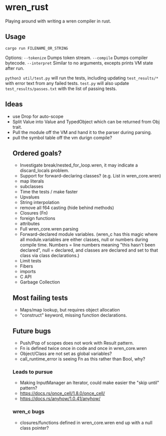 # wren_rust
 Playing around with writing a wren compiler in rust.

## Usage

`cargo run FILENAME_OR_STRING`

Options:
`--tokenize` Dumps token stream.
`--compile`  Dumps compiler bytecode.
`--interpret` Similar to no arguments, excepts prints VM state after run.

`python3 util/test.py` will run the tests, including updating `test_results/*`
with error text from any failed tests.  `test.py` will also update
`test_results/passes.txt` with the list of passing tests.

## Ideas
* use Drop for auto-scope
* Split Value into Value<Object> and TypedObject which can be returned from Obj trait.
* Pull the module off the VM and hand it to the parser during parsing.
* pull the symbol table off the vm durign compile?

## Ordered goals?
* Investigate break/nested_for_loop.wren, it may indicate a discard_locals problem.
* Support for forward-declaring classes?  (e.g. List in wren_core.wren)
* map literals
* subclasses
* Time the tests / make faster
* Upvalues
* String interpolation
* remove all f64 casting (hide behind methods)
* Closures (Fn)
* foreign functions
* attributes
* Full wren_core.wren parsing
* Forward-declared module variables. (wren_c has this magic where all module.variables are either classes, null or numbers during compile time.  Numbers = line numbers meaning "this hasn't been declared", null = declared, and classes are declared and set to that class via class declarations.)
* Limit tests
* Fibers
* imports
* C API
* Garbage Collection

## Most failing tests
* Maps/map lookup, but requires object allocation
* "construct" keyword, missing function declarations.

## Future bugs
* Push/Pop of scopes does not work with Result pattern.
* Fn is defined twice once in code and once in wren_core.wren
* Object/Class are not set as global variables?
* call_runtime_error is seeing Fn as this rather than Bool, why?

### Leads to pursue
* Making InputManager an Iterator, could make easier the "skip until" pattern?
* https://docs.rs/once_cell/1.8.0/once_cell/
* https://docs.rs/anyhow/1.0.41/anyhow/

### wren_c bugs
* closures/functions defined in wren_core.wren end up with a null class pointer?